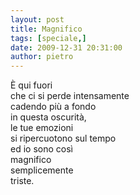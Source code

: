 ```yaml
---
layout: post
title: Magnifico
tags: [speciale,]
date: 2009-12-31 20:31:00
author: pietro
---
```

È qui fuori<br/>che ci si perde intensamente<br/>cadendo più a fondo<br/>in questa oscurità,<br/>le tue emozioni<br/>si ripercuotono sul tempo<br/>ed io sono così<br/>magnifico<br/>semplicemente<br/>triste.
